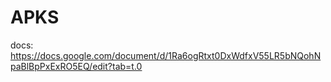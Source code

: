# APKS

docs: https://docs.google.com/document/d/1Ra6ogRtxt0DxWdfxV55LR5bNQohNpaBlBpPxExRO5EQ/edit?tab=t.0